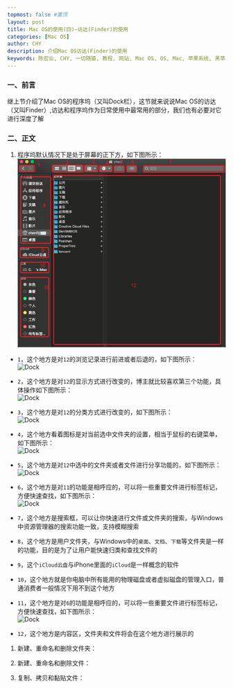 ```yaml
---
topmost: false #置顶
layout: post
title: Mac OS的使用(四)—访达(Finder)的使用
categories: [Mac OS]
author: CHY
description: 介绍Mac OS访达(Finder)的使用
keywords: 陈宏业, CHY, 一切随猿, 教程, 网站, Mac OS, OS, Mac, 苹果系统, 黑苹果, 小米, XiaoMi笔记本, XiaoMi, 笔记本, 15 Pro, 苹果系统设置, Mac OS设置, 设置, 访达, Finder
---
```


### 一、前言
继上节介绍了Mac OS的程序坞（又叫Dock栏），这节就来说说Mac OS的访达（又叫Finder）,访达和程序坞作为日常使用中最常用的部分，我们也有必要对它进行深度了解

### 二、正文

1. 程序坞默认情况下是处于屏幕的正下方，如下图所示：<br/>
    ![Dock](/images/posts/mac/mac-os-finder.png)

  * `1`，这个地方是对`12`的浏览记录进行前进或者后退的，如下图所示：<br/>
  ![Dock](/images/posts/mac/mac-os-finder-1.gif)

  * `2`，这个地方是对`12`的显示方式进行改变的，博主就比较喜欢第三个功能，具体操作如下图所示：<br/>
  ![Dock](/images/posts/mac/mac-os-finder-2.gif)
  
  * `3`，这个地方是对`12`的分类方式进行改变的，如下图所示：<br/>
  ![Dock](/images/posts/mac/mac-os-finder-3.gif)
  
  * `4`，这个地方看着图标是对当前选中文件夹的设置，相当于鼠标的右键菜单，如下图所示：<br/>
  ![Dock](/images/posts/mac/mac-os-finder-4.gif)

  
  * `5`，这个地方是对`12`中选中的文件夹或者文件进行分享功能的，如下图所示：<br/>
  ![Dock](/images/posts/mac/mac-os-finder-5.gif)

  
  * `6`，这个地方是对`11`的功能是相呼应的，可以将一些重要文件进行标签标记，方便快速查找，如下图所示：<br/>
  ![Dock](/images/posts/mac/mac-os-finder-6.gif)

  
  * `7`，这个地方是搜索框，可以让你快速进行文件或文件夹的搜索，与Windows中资源管理器的搜索功能一致，支持模糊搜索

  
  * `8`，这个地方是用户文件夹，与Windows中的`桌面`、`文档`、`下载`等文件夹是一样的功能，目的是为了让用户能快速归类和查找文件的

  
  * `9`，这个`iCloud云盘`与iPhone里面的`iCloud`是一样概念的软件

  
  * `10`，这个地方就是你电脑中所有能用的物理磁盘或者虚拟磁盘的管理入口，普通消费者一般情况下用不到这个地方

  
  * `11`，这个地方是对`6`的功能是相呼应的，可以将一些重要文件进行标签标记，方便快速查找，如下图所示：<br/>
  ![Dock](/images/posts/mac/mac-os-finder-6.gif)

  
  * `12`，这个地方是内容区，文件夹和文件将会在这个地方进行展示的

1. 新建、重命名和删除文件夹：

1. 新建、重命名和删除文件：

1. 复制、拷贝和黏贴文件：
